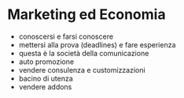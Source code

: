 # Marketing ed Economia

- conoscersi e farsi conoscere
- mettersi alla prova (deadlines) e fare esperienza
- questa è la società della comunicazione
- auto promozione
- vendere consulenza e customizzazioni
- bacino di utenza
- vendere addons

